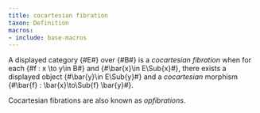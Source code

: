 ```yaml
---
title: cocartesian fibration
taxon: Definition
macros:
- include: base-macros
---
```


A displayed category {#E#} over {#B#} is a *cocartesian fibration* when for each
{#f : x \to y\in B#} and {#\bar{x}\in E\Sub{x}#}, there exists a displayed object
{#\bar{y}\in E\Sub{y}#} and a *cocartesian* morphism {#\bar{f} : \bar{x}\to\Sub{f} \bar{y}#}.

Cocartesian fibrations are also known as *opfibrations*.
